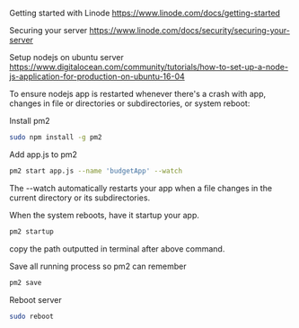 Getting started with Linode
https://www.linode.com/docs/getting-started

Securing your server
https://www.linode.com/docs/security/securing-your-server

Setup nodejs on ubuntu server
https://www.digitalocean.com/community/tutorials/how-to-set-up-a-node-js-application-for-production-on-ubuntu-16-04

To ensure nodejs app is restarted whenever there's a crash with app, changes in file or directories or subdirectories, or system reboot:

Install pm2
```sh
sudo npm install -g pm2
```

Add app.js to pm2
```sh
pm2 start app.js --name 'budgetApp' --watch
```

The --watch automatically restarts your app when a file changes in the current directory or its subdirectories.

When the system reboots, have it startup your app.
```sh
pm2 startup
```

copy the path outputted in terminal after above command.

Save all running process so pm2 can remember
```sh
pm2 save
```

Reboot server
```sh
sudo reboot
```